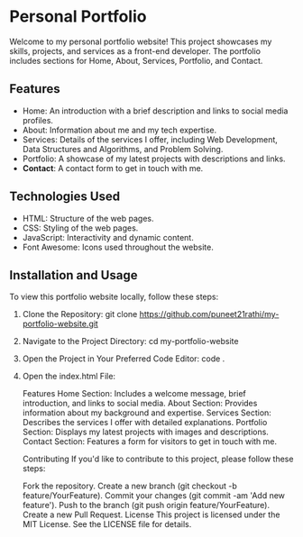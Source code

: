 # Personal Portfolio

Welcome to my personal portfolio website! This project showcases my skills, projects, and services as a front-end developer. The portfolio includes sections for Home, About, Services, Portfolio, and Contact.

## Features

- Home: An introduction with a brief description and links to social media profiles.
- About: Information about me and my tech expertise.
- Services: Details of the services I offer, including Web Development, Data Structures and Algorithms, and Problem Solving.
- Portfolio: A showcase of my latest projects with descriptions and links.
- **Contact**: A contact form to get in touch with me.

## Technologies Used

- HTML: Structure of the web pages.
- CSS: Styling of the web pages.
- JavaScript: Interactivity and dynamic content.
- Font Awesome: Icons used throughout the website.

## Installation and Usage

To view this portfolio website locally, follow these steps:

1. Clone the Repository:
    git clone https://github.com/puneet21rathi/my-portfolio-website.git

2. Navigate to the Project Directory:
    cd my-portfolio-website

3. Open the Project in Your Preferred Code Editor:
    code .

4. Open the index.html File:

    Features
    Home Section: Includes a welcome message, brief introduction, and links to social media.
    About Section: Provides information about my background and expertise.
    Services Section: Describes the services I offer with detailed explanations.
    Portfolio Section: Displays my latest projects with images and descriptions.
    Contact Section: Features a form for visitors to get in touch with me.

    Contributing
    If you'd like to contribute to this project, please follow these steps:

    Fork the repository.
    Create a new branch (git checkout -b feature/YourFeature).
    Commit your changes (git commit -am 'Add new feature').
    Push to the branch (git push origin feature/YourFeature).
    Create a new Pull Request.
    License
    This project is licensed under the MIT License. See the LICENSE file for details.



